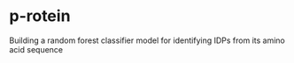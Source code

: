# p-rotein
Building a random forest classifier model for identifying IDPs from its amino acid sequence
